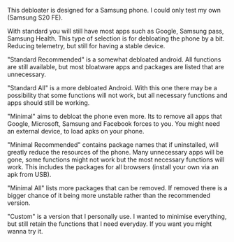 This debloater is designed for a Samsung phone. I could only test my own (Samsung S20 FE).


With standard you will still have most apps such as Google, Samsung pass, Samsung Health. This type of selection is for debloating the phone by a bit. Reducing telemetry, but still for having a stable device.

"Standard Recommended" is a somewhat debloated android. All functions are still available, but most bloatware apps and packages are listed that are unnecessary.

"Standard All" is a more debloated Android. With this one there may be a possibility that some functions will not work, but all necessary functions and apps should still be working.


"Minimal" aims to debloat the phone even more. Its to remove all apps that Google, Microsoft, Samsung and Facebook forces to you. You might need an external device, to load apks on your phone.

"Minimal Recommended" contains package names that if uninstalled, will greatly reduce the resources of the phone. Many unnecessary apps will be gone, some functions might not work but the most necessary functions will work. This includes the packages for all browsers (install your own via an apk from USB).

"Minimal All" lists more packages that can be removed. If removed there is a bigger chance of it being more unstable rather than the recommended version.


"Custom" is a version that I personally use. I wanted to minimise everything, but still retain the functions that I need everyday. If you want you might wanna try it.
